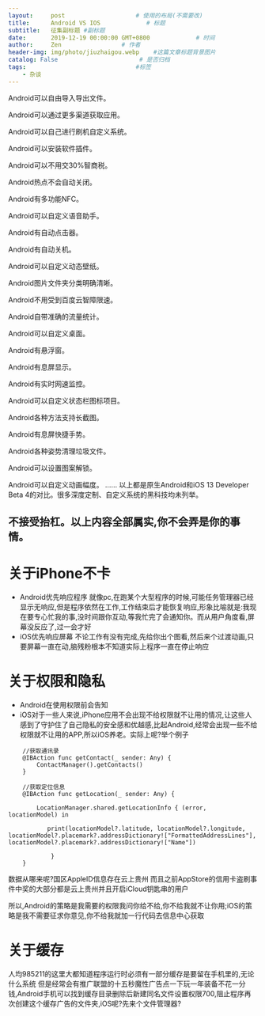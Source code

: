 ```yaml
---
layout:     post                    # 使用的布局(不需要改)
title:      Android VS IOS             # 标题
subtitle:   征集副标题 #副标题
date:       2019-12-19 00:00:00 GMT+0800             # 时间
author:     Zen                 # 作者
header-img: img/photo/jiuzhaigou.webp    #这篇文章标题背景图片
catalog: False                       # 是否归档
tags:                               #标签
    - 杂谈
---
```

Android可以自由导入导出文件。

Android可以通过更多渠道获取应用。

Android可以自己进行刷机自定义系统。

Android可以安装软件插件。

Android可以不用交30%智商税。

Android热点不会自动关闭。

Android有多功能NFC。

Android可以自定义语音助手。

Android有自动点击器。

Android有自动关机。

Android可以自定义动态壁纸。

Android图片文件夹分类明确清晰。

Android不用受到百度云智障限速。

Android自带准确的流量统计。

Android可以自定义桌面。

Android有悬浮窗。

Android有息屏显示。

Android有实时网速监控。

Android可以自定义状态栏图标项目。

Android各种方法支持长截图。

Android有息屏快捷手势。

Android各种姿势清理垃圾文件。

Android可以设置图案解锁。

Android可以自定义动画幅度。
……
以上都是原生Android和iOS 13 Developer Beta 4的对比。很多深度定制、自定义系统的黑科技均未列举。

不接受抬杠。以上内容全部属实,你不会弄是你的事情。
----
# 关于iPhone不卡
+ Android优先响应程序
就像pc,在跑某个大型程序的时候,可能任务管理器已经显示无响应,但是程序依然在工作,工作结束后才能恢复响应,形象比喻就是:我现在要专心忙我的事,没时间跟你互动,等我忙完了会通知你。而从用户角度看,屏幕没反应了,过一会才好
+ iOS优先响应屏幕
不论工作有没有完成,先给你出个图看,然后来个过渡动画,只要屏幕一直在动,脑残粉根本不知道实际上程序一直在停止响应

# 关于权限和隐私
+ Android在使用权限前会告知
+ iOS对于一些人来说,iPhone应用不会出现不给权限就不让用的情况,让这些人感到了守护住了自己隐私的安全感和优越感,比起Android,经常会出现一些不给权限就不让用的APP,所以iOS养老。实际上呢?举个例子
```
    //获取通讯录
    @IBAction func getContact(_ sender: Any) {
        ContactManager().getContacts()
    }
```
```    
    //获取定位信息
    @IBAction func getLocation(_ sender: Any) {

        LocationManager.shared.getLocationInfo { (error, locationModel) in

           print(locationModel?.latitude, locationModel?.longitude, locationModel?.placemark?.addressDictionary!["FormattedAddressLines"],  locationModel?.placemark?.addressDictionary!["Name"])

            }
    }
```

数据从哪来呢?国区AppleID信息存在云上贵州
而且之前AppStore的信用卡盗刷事件中奖的大部分都是云上贵州并且开启iCloud钥匙串的用户

所以,Android的策略是我需要的权限我问你给不给,你不给我就不让你用;iOS的策略是我不需要征求你意见,你不给我就加一行代码去信息中心获取
# 关于缓存
人均985211的这里大都知道程序运行时必须有一部分缓存是要留在手机里的,无论什么系统
但是经常会有推广联盟的十五秒魔性广告点一下玩一年装备不花一分钱,Android手机可以找到缓存目录删除后新建同名文件设置权限700,阻止程序再次创建这个缓存广告的文件夹,iOS呢?先来个文件管理器?
